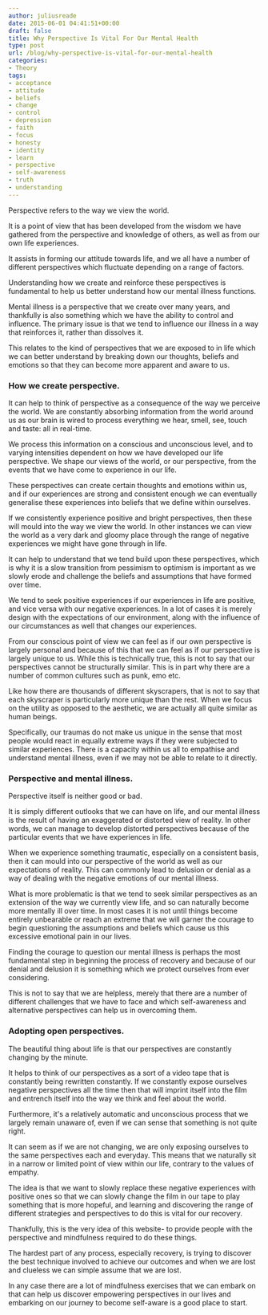 ```yaml
---
author: juliusreade
date: 2015-06-01 04:41:51+00:00
draft: false
title: Why Perspective Is Vital For Our Mental Health
type: post
url: /blog/why-perspective-is-vital-for-our-mental-health
categories:
- Theory
tags:
- acceptance
- attitude
- beliefs
- change
- control
- depression
- faith
- focus
- honesty
- identity
- learn
- perspective
- self-awareness
- truth
- understanding
---
```


Perspective refers to the way we view the world.

It is a point of view that has been developed from the wisdom we have gathered from the perspective and knowledge of others, as well as from our own life experiences.

It assists in forming our attitude towards life, and we all have a number of different perspectives which fluctuate depending on a range of factors.

<!-- more -->

Understanding how we create and reinforce these perspectives is fundamental to help us better understand how our mental illness functions.

Mental illness is a perspective that we create over many years, and thankfully is also something which we have the ability to control and influence. The primary issue is that we tend to influence our illness in a way that reinforces it, rather than dissolves it.

This relates to the kind of perspectives that we are exposed to in life which we can better understand by breaking down our thoughts, beliefs and emotions so that they can become more apparent and aware to us.


### How we create perspective.


It can help to think of perspective as a consequence of the way we perceive the world. We are constantly absorbing information from the world around us as our brain is wired to process everything we hear, smell, see, touch and taste: all in real-time.

We process this information on a conscious and unconscious level, and to varying intensities dependent on how we have developed our life perspective. We shape our views of the world, or our perspective, from the events that we have come to experience in our life.

These perspectives can create certain thoughts and emotions within us, and if our experiences are strong and consistent enough we can eventually generalise these experiences into beliefs that we define within ourselves.

If we consistently experience positive and bright perspectives, then these will mould into the way we view the world. In other instances we can view the world as a very dark and gloomy place through the range of negative experiences we might have gone through in life.

It can help to understand that we tend build upon these perspectives, which is why it is a slow transition from pessimism to optimism is important as we slowly erode and challenge the beliefs and assumptions that have formed over time.

We tend to seek positive experiences if our experiences in life are positive, and vice versa with our negative experiences. In a lot of cases it is merely design with the expectations of our environment, along with the influence of our circumstances as well that changes our experiences.

From our conscious point of view we can feel as if our own perspective is largely personal and because of this that we can feel as if our perspective is largely unique to us. While this is technically true, this is not to say that our perspectives cannot be structurally similar. This is in part why there are a number of common cultures such as punk, emo etc.

Like how there are thousands of different skyscrapers, that is not to say that each skyscraper is particularly more unique than the rest. When we focus on the utility as opposed to the aesthetic, we are actually all quite similar as human beings.

Specifically, our traumas do not make us unique in the sense that most people would react in equally extreme ways if they were subjected to similar experiences. There is a capacity within us all to empathise and understand mental illness, even if we may not be able to relate to it directly.


### Perspective and mental illness.


Perspective itself is neither good or bad.

It is simply different outlooks that we can have on life, and our mental illness is the result of having an exaggerated or distorted view of reality. In other words, we can manage to develop distorted perspectives because of the particular events that we have experiences in life.

When we experience something traumatic, especially on a consistent basis, then it can mould into our perspective of the world as well as our expectations of reality. This can commonly lead to delusion or denial as a way of dealing with the negative emotions of our mental illness.

What is more problematic is that we tend to seek similar perspectives as an extension of the way we currently view life, and so can naturally become more mentally ill over time. In most cases it is not until things become entirely unbearable or reach an extreme that we will garner the courage to begin questioning the assumptions and beliefs which cause us this excessive emotional pain in our lives.

Finding the courage to question our mental illness is perhaps the most fundamental step in beginning the process of recovery and because of our denial and delusion it is something which we protect ourselves from ever considering.

This is not to say that we are helpless, merely that there are a number of different challenges that we have to face and which self-awareness and alternative perspectives can help us in overcoming them.


### Adopting open perspectives.


The beautiful thing about life is that our perspectives are constantly changing by the minute.

It helps to think of our perspectives as a sort of a video tape that is constantly being rewritten constantly. If we constantly expose ourselves negative perspectives all the time then that will imprint itself into the film and entrench itself into the way we think and feel about the world.

Furthermore, it's a relatively automatic and unconscious process that we largely remain unaware of, even if we can sense that something is not quite right.

It can seem as if we are not changing, we are only exposing ourselves to the same perspectives each and everyday. This means that we naturally sit in a narrow or limited point of view within our life, contrary to the values of empathy.

The idea is that we want to slowly replace these negative experiences with positive ones so that we can slowly change the film in our tape to play something that is more hopeful, and learning and discovering the range of different strategies and perspectives to do this is vital for our recovery.

Thankfully, this is the very idea of this website- to provide people with the perspective and mindfulness required to do these things.

The hardest part of any process, especially recovery, is trying to discover the best technique involved to achieve our outcomes and when we are lost and clueless we can simple assume that we are lost.

In any case there are a lot of mindfulness exercises that we can embark on that can help us discover empowering perspectives in our lives and embarking on our journey to become self-aware is a good place to start.
